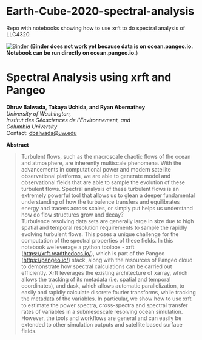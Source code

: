 # Earth-Cube-2020-spectral-analysis
Repo with notebooks showing how to use xrft to do spectral analysis of LLC4320.

[![Binder](https://binder.pangeo.io/badge_logo.svg)](https://binder.pangeo.io/v2/gh/dhruvbalwada/Earth-Cube-2020-spectral-analysis/master)
(**Binder does not work yet because data is on ocean.pangeo.io. Notebook can be run directly on ocean.pangeo.io.**)

# Spectral Analysis using xrft and Pangeo
**Dhruv Balwada, Takaya Uchida, and Ryan Abernathey**  
*University of Washington,  
Institut des Géosciences de l'Environnement, and  
Columbia University*  
Contact: dbalwada@uw.edu

**Abstract**
 >Turbulent flows, such as the macroscale chaotic flows of the ocean and atmosphere, are inherently multiscale phenomena. With the advancements in computational power and modern satellite observational platforms, we are able to generate model and observational fields that are able to sample the evolution of these turbulent flows. Spectral analysis of these turbulent flows is an extremely powerful tool that allows us to glean a deeper fundamental understanding of how the turbulence transfers and equilibrates energy and tracers across scales, or simply put helps us understand how do flow structures grow and decay?  
Turbulence resolving data sets are generally large in size due to high spatial and temporal resolution requirements to sample the rapidly evolving turbulent flows. This poses a unique challenge for the computation of the spectral properties of these fields. In this notebook we leverage a python toolbox - xrft (https://xrft.readthedocs.io/), which is part of the Pangeo (https://pangeo.io/) stack, along with the resources of Pangeo cloud to demonstrate how spectral calculations can be carried out efficiently. Xrft leverages the existing architecture of xarray, which allows the tracking of its metadata (i.e. spatial and temporal coordinates), and dask, which allows automatic parallelization, to easily and rapidly calculate discrete fourier transforms, while tracking the metadata of the variables. In particular, we show how to use xrft to estimate the power spectra, cross-spectra and spectral transfer rates of variables in a submesoscale resolving ocean simulation. However, the tools and workflows are general and can easily be extended to other simulation outputs and satellite based surface fields.
